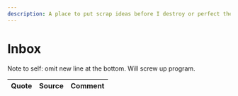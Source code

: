 ```yaml
---
description: A place to put scrap ideas before I destroy or perfect them.
---
```


# Inbox
Note to self: omit new line at the bottom. Will screw up program.

|Quote|Source|Comment|
| :--- | :--- | :--- |